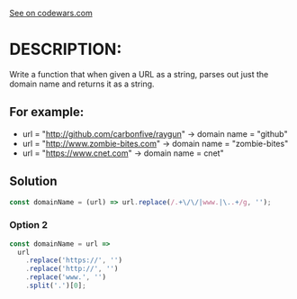 [See on codewars.com](https://www.codewars.com/kata/514a024011ea4fb54200004b)

# DESCRIPTION:

Write a function that when given a URL as a string, parses out just the domain name and returns it as a string.

## For example:

- url = "http://github.com/carbonfive/raygun" -> domain name = "github"
- url = "http://www.zombie-bites.com" -> domain name = "zombie-bites"
- url = "https://www.cnet.com" -> domain name = cnet"

## Solution
```javascript
const domainName = (url) => url.replace(/.+\/\/|www.|\..+/g, '');
```

### Option 2
```javascript
const domainName = url =>
  url
    .replace('https://', '')
    .replace('http://', '')
    .replace('www.', '')
    .split('.')[0];
```
